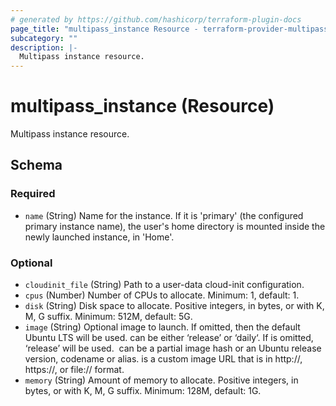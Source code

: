 ```yaml
---
# generated by https://github.com/hashicorp/terraform-plugin-docs
page_title: "multipass_instance Resource - terraform-provider-multipass"
subcategory: ""
description: |-
  Multipass instance resource.
---
```


# multipass_instance (Resource)

Multipass instance resource.



<!-- schema generated by tfplugindocs -->
## Schema

### Required

- `name` (String) Name for the instance. If it is 'primary' (the configured primary instance name), the user's home directory is mounted inside the newly launched instance, in 'Home'.

### Optional

- `cloudinit_file` (String) Path to a user-data cloud-init configuration.
- `cpus` (Number) Number of CPUs to allocate. Minimum: 1, default: 1.
- `disk` (String) Disk space to allocate. Positive integers, in bytes, or with K, M, G suffix. Minimum: 512M, default: 5G.
- `image` (String) Optional image to launch. If omitted, then the default Ubuntu LTS will be used. <remote> can be either ‘release’ or ‘daily‘. If <remote> is omitted, ‘release’ will be used. <image> can be a partial image hash or an Ubuntu release version, codename or alias. <url> is a custom image URL that is in http://, https://, or file:// format.
- `memory` (String) Amount of memory to allocate. Positive integers, in bytes, or with K, M, G suffix. Minimum: 128M, default: 1G.


